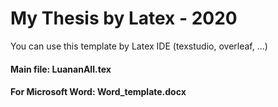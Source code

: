 # My Thesis by Latex - 2020

You can use this template by Latex IDE (texstudio, overleaf, ...)

#### Main file: LuananAll.tex

#### For Microsoft Word: Word_template.docx
